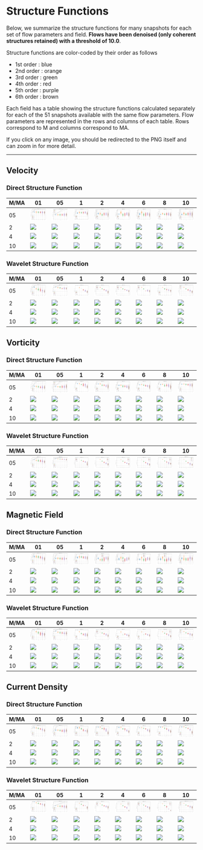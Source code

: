 # Structure Functions

Below, we summarize the structure functions for many snapshots for each set of flow parameters and field.
**Flows have been denoised (only coherent structures retained) with a threshold of 10.0**.

Structure functions are color-coded by their order as follows

  * 1st order : blue
  * 2nd order : orange
  * 3rd order : green
  * 4th order : red
  * 5th order : purple
  * 6th order : brown

Each field has a table showing the structure functions calculated separately for each of the 51 snapshots available with the same flow parameters.
Flow parameters are represented in the rows and columns of each table.
Rows correspond to M and columns correspond to MA.

If you click on any image, you should be redirected to the PNG itself and can zoom in for more detail.

---

## Velocity

### Direct Structure Function

|M/MA| 01 | 05 | 1 | 2 | 4 | 6 | 8 | 10 |
|----|----|----|---|---|---|---|---|----|
| 05 |<img src="M05MA01/w4t-plot-structure-function-ansatz-violin-032_M05MA01_avrg_vel_dsf_denoise-10d00.png">|<img src="M05MA05/w4t-plot-structure-function-ansatz-violin-032_M05MA05_avrg_vel_dsf_denoise-10d00.png">|<img src="M05MA1/w4t-plot-structure-function-ansatz-violin-032_M05MA1_avrg_vel_dsf_denoise-10d00.png">|<img src="M05MA2/w4t-plot-structure-function-ansatz-violin-032_M05MA2_avrg_vel_dsf_denoise-10d00.png">|<img src="M05MA4/w4t-plot-structure-function-ansatz-violin-032_M05MA4_avrg_vel_dsf_denoise-10d00.png">|<img src="M05MA6/w4t-plot-structure-function-ansatz-violin-032_M05MA6_avrg_vel_dsf_denoise-10d00.png">|<img src="M05MA8/w4t-plot-structure-function-ansatz-violin-032_M05MA8_avrg_vel_dsf_denoise-10d00.png">|<img src="M05MA10/w4t-plot-structure-function-ansatz-violin-032_M05MA10_avrg_vel_dsf_denoise-10d00.png">|
| 2  |<img src="M2MA01/w4t-plot-structure-function-ansatz-violin-032_M2MA01_avrg_vel_dsf_denoise-10d00.png">|<img src="M2MA05/w4t-plot-structure-function-ansatz-violin-032_M2MA05_avrg_vel_dsf_denoise-10d00.png">|<img src="M2MA1/w4t-plot-structure-function-ansatz-violin-032_M2MA1_avrg_vel_dsf_denoise-10d00.png">|<img src="M2MA2/w4t-plot-structure-function-ansatz-violin-032_M2MA2_avrg_vel_dsf_denoise-10d00.png">|<img src="M2MA4/w4t-plot-structure-function-ansatz-violin-032_M2MA4_avrg_vel_dsf_denoise-10d00.png">|<img src="M2MA6/w4t-plot-structure-function-ansatz-violin-032_M2MA6_avrg_vel_dsf_denoise-10d00.png">|<img src="M2MA8/w4t-plot-structure-function-ansatz-violin-032_M2MA8_avrg_vel_dsf_denoise-10d00.png">|<img src="M2MA10/w4t-plot-structure-function-ansatz-violin-032_M2MA10_avrg_vel_dsf_denoise-10d00.png">|
| 4  |<img src="M4MA01/w4t-plot-structure-function-ansatz-violin-032_M4MA01_avrg_vel_dsf_denoise-10d00.png">|<img src="M4MA05/w4t-plot-structure-function-ansatz-violin-032_M4MA05_avrg_vel_dsf_denoise-10d00.png">|<img src="M4MA1/w4t-plot-structure-function-ansatz-violin-032_M4MA1_avrg_vel_dsf_denoise-10d00.png">|<img src="M4MA2/w4t-plot-structure-function-ansatz-violin-032_M4MA2_avrg_vel_dsf_denoise-10d00.png">|<img src="M4MA4/w4t-plot-structure-function-ansatz-violin-032_M4MA4_avrg_vel_dsf_denoise-10d00.png">|<img src="M4MA6/w4t-plot-structure-function-ansatz-violin-032_M4MA6_avrg_vel_dsf_denoise-10d00.png">|<img src="M4MA8/w4t-plot-structure-function-ansatz-violin-032_M4MA8_avrg_vel_dsf_denoise-10d00.png">|<img src="M4MA10/w4t-plot-structure-function-ansatz-violin-032_M4MA10_avrg_vel_dsf_denoise-10d00.png">|
| 10 |<img src="M10MA01/w4t-plot-structure-function-ansatz-violin-032_M10MA01_avrg_vel_dsf_denoise-10d00.png">|<img src="M10MA05/w4t-plot-structure-function-ansatz-violin-032_M10MA05_avrg_vel_dsf_denoise-10d00.png">|<img src="M10MA1/w4t-plot-structure-function-ansatz-violin-032_M10MA1_avrg_vel_dsf_denoise-10d00.png">|<img src="M10MA2/w4t-plot-structure-function-ansatz-violin-032_M10MA2_avrg_vel_dsf_denoise-10d00.png">|<img src="M10MA4/w4t-plot-structure-function-ansatz-violin-032_M10MA4_avrg_vel_dsf_denoise-10d00.png">|<img src="M10MA6/w4t-plot-structure-function-ansatz-violin-032_M10MA6_avrg_vel_dsf_denoise-10d00.png">|<img src="M10MA8/w4t-plot-structure-function-ansatz-violin-032_M10MA8_avrg_vel_dsf_denoise-10d00.png">|<img src="M10MA10/w4t-plot-structure-function-ansatz-violin-032_M10MA10_avrg_vel_dsf_denoise-10d00.png">|

### Wavelet Structure Function

|M/MA| 01 | 05 | 1 | 2 | 4 | 6 | 8 | 10 |
|----|----|----|---|---|---|---|---|----|
| 05 |<img src="M05MA01/w4t-plot-structure-function-ansatz-violin-032_M05MA01_avrg_vel_wsf_denoise-10d00.png">|<img src="M05MA05/w4t-plot-structure-function-ansatz-violin-032_M05MA05_avrg_vel_wsf_denoise-10d00.png">|<img src="M05MA1/w4t-plot-structure-function-ansatz-violin-032_M05MA1_avrg_vel_wsf_denoise-10d00.png">|<img src="M05MA2/w4t-plot-structure-function-ansatz-violin-032_M05MA2_avrg_vel_wsf_denoise-10d00.png">|<img src="M05MA4/w4t-plot-structure-function-ansatz-violin-032_M05MA4_avrg_vel_wsf_denoise-10d00.png">|<img src="M05MA6/w4t-plot-structure-function-ansatz-violin-032_M05MA6_avrg_vel_wsf_denoise-10d00.png">|<img src="M05MA8/w4t-plot-structure-function-ansatz-violin-032_M05MA8_avrg_vel_wsf_denoise-10d00.png">|<img src="M05MA10/w4t-plot-structure-function-ansatz-violin-032_M05MA10_avrg_vel_wsf_denoise-10d00.png">|
| 2  |<img src="M2MA01/w4t-plot-structure-function-ansatz-violin-032_M2MA01_avrg_vel_wsf_denoise-10d00.png">|<img src="M2MA05/w4t-plot-structure-function-ansatz-violin-032_M2MA05_avrg_vel_wsf_denoise-10d00.png">|<img src="M2MA1/w4t-plot-structure-function-ansatz-violin-032_M2MA1_avrg_vel_wsf_denoise-10d00.png">|<img src="M2MA2/w4t-plot-structure-function-ansatz-violin-032_M2MA2_avrg_vel_wsf_denoise-10d00.png">|<img src="M2MA4/w4t-plot-structure-function-ansatz-violin-032_M2MA4_avrg_vel_wsf_denoise-10d00.png">|<img src="M2MA6/w4t-plot-structure-function-ansatz-violin-032_M2MA6_avrg_vel_wsf_denoise-10d00.png">|<img src="M2MA8/w4t-plot-structure-function-ansatz-violin-032_M2MA8_avrg_vel_wsf_denoise-10d00.png">|<img src="M2MA10/w4t-plot-structure-function-ansatz-violin-032_M2MA10_avrg_vel_wsf_denoise-10d00.png">|
| 4  |<img src="M4MA01/w4t-plot-structure-function-ansatz-violin-032_M4MA01_avrg_vel_wsf_denoise-10d00.png">|<img src="M4MA05/w4t-plot-structure-function-ansatz-violin-032_M4MA05_avrg_vel_wsf_denoise-10d00.png">|<img src="M4MA1/w4t-plot-structure-function-ansatz-violin-032_M4MA1_avrg_vel_wsf_denoise-10d00.png">|<img src="M4MA2/w4t-plot-structure-function-ansatz-violin-032_M4MA2_avrg_vel_wsf_denoise-10d00.png">|<img src="M4MA4/w4t-plot-structure-function-ansatz-violin-032_M4MA4_avrg_vel_wsf_denoise-10d00.png">|<img src="M4MA6/w4t-plot-structure-function-ansatz-violin-032_M4MA6_avrg_vel_wsf_denoise-10d00.png">|<img src="M4MA8/w4t-plot-structure-function-ansatz-violin-032_M4MA8_avrg_vel_wsf_denoise-10d00.png">|<img src="M4MA10/w4t-plot-structure-function-ansatz-violin-032_M4MA10_avrg_vel_wsf_denoise-10d00.png">|
| 10 |<img src="M10MA01/w4t-plot-structure-function-ansatz-violin-032_M10MA01_avrg_vel_wsf_denoise-10d00.png">|<img src="M10MA05/w4t-plot-structure-function-ansatz-violin-032_M10MA05_avrg_vel_wsf_denoise-10d00.png">|<img src="M10MA1/w4t-plot-structure-function-ansatz-violin-032_M10MA1_avrg_vel_wsf_denoise-10d00.png">|<img src="M10MA2/w4t-plot-structure-function-ansatz-violin-032_M10MA2_avrg_vel_wsf_denoise-10d00.png">|<img src="M10MA4/w4t-plot-structure-function-ansatz-violin-032_M10MA4_avrg_vel_wsf_denoise-10d00.png">|<img src="M10MA6/w4t-plot-structure-function-ansatz-violin-032_M10MA6_avrg_vel_wsf_denoise-10d00.png">|<img src="M10MA8/w4t-plot-structure-function-ansatz-violin-032_M10MA8_avrg_vel_wsf_denoise-10d00.png">|<img src="M10MA10/w4t-plot-structure-function-ansatz-violin-032_M10MA10_avrg_vel_wsf_denoise-10d00.png">|

## Vorticity

### Direct Structure Function

|M/MA| 01 | 05 | 1 | 2 | 4 | 6 | 8 | 10 |
|----|----|----|---|---|---|---|---|----|
| 05 |<img src="M05MA01/w4t-plot-structure-function-ansatz-violin-032_M05MA01_avrg_vort_dsf_denoise-10d00.png">|<img src="M05MA05/w4t-plot-structure-function-ansatz-violin-032_M05MA05_avrg_vort_dsf_denoise-10d00.png">|<img src="M05MA1/w4t-plot-structure-function-ansatz-violin-032_M05MA1_avrg_vort_dsf_denoise-10d00.png">|<img src="M05MA2/w4t-plot-structure-function-ansatz-violin-032_M05MA2_avrg_vort_dsf_denoise-10d00.png">|<img src="M05MA4/w4t-plot-structure-function-ansatz-violin-032_M05MA4_avrg_vort_dsf_denoise-10d00.png">|<img src="M05MA6/w4t-plot-structure-function-ansatz-violin-032_M05MA6_avrg_vort_dsf_denoise-10d00.png">|<img src="M05MA8/w4t-plot-structure-function-ansatz-violin-032_M05MA8_avrg_vort_dsf_denoise-10d00.png">|<img src="M05MA10/w4t-plot-structure-function-ansatz-violin-032_M05MA10_avrg_vort_dsf_denoise-10d00.png">|
| 2  |<img src="M2MA01/w4t-plot-structure-function-ansatz-violin-032_M2MA01_avrg_vort_dsf_denoise-10d00.png">|<img src="M2MA05/w4t-plot-structure-function-ansatz-violin-032_M2MA05_avrg_vort_dsf_denoise-10d00.png">|<img src="M2MA1/w4t-plot-structure-function-ansatz-violin-032_M2MA1_avrg_vort_dsf_denoise-10d00.png">|<img src="M2MA2/w4t-plot-structure-function-ansatz-violin-032_M2MA2_avrg_vort_dsf_denoise-10d00.png">|<img src="M2MA4/w4t-plot-structure-function-ansatz-violin-032_M2MA4_avrg_vort_dsf_denoise-10d00.png">|<img src="M2MA6/w4t-plot-structure-function-ansatz-violin-032_M2MA6_avrg_vort_dsf_denoise-10d00.png">|<img src="M2MA8/w4t-plot-structure-function-ansatz-violin-032_M2MA8_avrg_vort_dsf_denoise-10d00.png">|<img src="M2MA10/w4t-plot-structure-function-ansatz-violin-032_M2MA10_avrg_vort_dsf_denoise-10d00.png">|
| 4  |<img src="M4MA01/w4t-plot-structure-function-ansatz-violin-032_M4MA01_avrg_vort_dsf_denoise-10d00.png">|<img src="M4MA05/w4t-plot-structure-function-ansatz-violin-032_M4MA05_avrg_vort_dsf_denoise-10d00.png">|<img src="M4MA1/w4t-plot-structure-function-ansatz-violin-032_M4MA1_avrg_vort_dsf_denoise-10d00.png">|<img src="M4MA2/w4t-plot-structure-function-ansatz-violin-032_M4MA2_avrg_vort_dsf_denoise-10d00.png">|<img src="M4MA4/w4t-plot-structure-function-ansatz-violin-032_M4MA4_avrg_vort_dsf_denoise-10d00.png">|<img src="M4MA6/w4t-plot-structure-function-ansatz-violin-032_M4MA6_avrg_vort_dsf_denoise-10d00.png">|<img src="M4MA8/w4t-plot-structure-function-ansatz-violin-032_M4MA8_avrg_vort_dsf_denoise-10d00.png">|<img src="M4MA10/w4t-plot-structure-function-ansatz-violin-032_M4MA10_avrg_vort_dsf_denoise-10d00.png">|
| 10 |<img src="M10MA01/w4t-plot-structure-function-ansatz-violin-032_M10MA01_avrg_vort_dsf_denoise-10d00.png">|<img src="M10MA05/w4t-plot-structure-function-ansatz-violin-032_M10MA05_avrg_vort_dsf_denoise-10d00.png">|<img src="M10MA1/w4t-plot-structure-function-ansatz-violin-032_M10MA1_avrg_vort_dsf_denoise-10d00.png">|<img src="M10MA2/w4t-plot-structure-function-ansatz-violin-032_M10MA2_avrg_vort_dsf_denoise-10d00.png">|<img src="M10MA4/w4t-plot-structure-function-ansatz-violin-032_M10MA4_avrg_vort_dsf_denoise-10d00.png">|<img src="M10MA6/w4t-plot-structure-function-ansatz-violin-032_M10MA6_avrg_vort_dsf_denoise-10d00.png">|<img src="M10MA8/w4t-plot-structure-function-ansatz-violin-032_M10MA8_avrg_vort_dsf_denoise-10d00.png">|<img src="M10MA10/w4t-plot-structure-function-ansatz-violin-032_M10MA10_avrg_vort_dsf_denoise-10d00.png">|

### Wavelet Structure Function

|M/MA| 01 | 05 | 1 | 2 | 4 | 6 | 8 | 10 |
|----|----|----|---|---|---|---|---|----|
| 05 |<img src="M05MA01/w4t-plot-structure-function-ansatz-violin-032_M05MA01_avrg_vort_wsf_denoise-10d00.png">|<img src="M05MA05/w4t-plot-structure-function-ansatz-violin-032_M05MA05_avrg_vort_wsf_denoise-10d00.png">|<img src="M05MA1/w4t-plot-structure-function-ansatz-violin-032_M05MA1_avrg_vort_wsf_denoise-10d00.png">|<img src="M05MA2/w4t-plot-structure-function-ansatz-violin-032_M05MA2_avrg_vort_wsf_denoise-10d00.png">|<img src="M05MA4/w4t-plot-structure-function-ansatz-violin-032_M05MA4_avrg_vort_wsf_denoise-10d00.png">|<img src="M05MA6/w4t-plot-structure-function-ansatz-violin-032_M05MA6_avrg_vort_wsf_denoise-10d00.png">|<img src="M05MA8/w4t-plot-structure-function-ansatz-violin-032_M05MA8_avrg_vort_wsf_denoise-10d00.png">|<img src="M05MA10/w4t-plot-structure-function-ansatz-violin-032_M05MA10_avrg_vort_wsf_denoise-10d00.png">|
| 2  |<img src="M2MA01/w4t-plot-structure-function-ansatz-violin-032_M2MA01_avrg_vort_wsf_denoise-10d00.png">|<img src="M2MA05/w4t-plot-structure-function-ansatz-violin-032_M2MA05_avrg_vort_wsf_denoise-10d00.png">|<img src="M2MA1/w4t-plot-structure-function-ansatz-violin-032_M2MA1_avrg_vort_wsf_denoise-10d00.png">|<img src="M2MA2/w4t-plot-structure-function-ansatz-violin-032_M2MA2_avrg_vort_wsf_denoise-10d00.png">|<img src="M2MA4/w4t-plot-structure-function-ansatz-violin-032_M2MA4_avrg_vort_wsf_denoise-10d00.png">|<img src="M2MA6/w4t-plot-structure-function-ansatz-violin-032_M2MA6_avrg_vort_wsf_denoise-10d00.png">|<img src="M2MA8/w4t-plot-structure-function-ansatz-violin-032_M2MA8_avrg_vort_wsf_denoise-10d00.png">|<img src="M2MA10/w4t-plot-structure-function-ansatz-violin-032_M2MA10_avrg_vort_wsf_denoise-10d00.png">|
| 4  |<img src="M4MA01/w4t-plot-structure-function-ansatz-violin-032_M4MA01_avrg_vort_wsf_denoise-10d00.png">|<img src="M4MA05/w4t-plot-structure-function-ansatz-violin-032_M4MA05_avrg_vort_wsf_denoise-10d00.png">|<img src="M4MA1/w4t-plot-structure-function-ansatz-violin-032_M4MA1_avrg_vort_wsf_denoise-10d00.png">|<img src="M4MA2/w4t-plot-structure-function-ansatz-violin-032_M4MA2_avrg_vort_wsf_denoise-10d00.png">|<img src="M4MA4/w4t-plot-structure-function-ansatz-violin-032_M4MA4_avrg_vort_wsf_denoise-10d00.png">|<img src="M4MA6/w4t-plot-structure-function-ansatz-violin-032_M4MA6_avrg_vort_wsf_denoise-10d00.png">|<img src="M4MA8/w4t-plot-structure-function-ansatz-violin-032_M4MA8_avrg_vort_wsf_denoise-10d00.png">|<img src="M4MA10/w4t-plot-structure-function-ansatz-violin-032_M4MA10_avrg_vort_wsf_denoise-10d00.png">|
| 10 |<img src="M10MA01/w4t-plot-structure-function-ansatz-violin-032_M10MA01_avrg_vort_wsf_denoise-10d00.png">|<img src="M10MA05/w4t-plot-structure-function-ansatz-violin-032_M10MA05_avrg_vort_wsf_denoise-10d00.png">|<img src="M10MA1/w4t-plot-structure-function-ansatz-violin-032_M10MA1_avrg_vort_wsf_denoise-10d00.png">|<img src="M10MA2/w4t-plot-structure-function-ansatz-violin-032_M10MA2_avrg_vort_wsf_denoise-10d00.png">|<img src="M10MA4/w4t-plot-structure-function-ansatz-violin-032_M10MA4_avrg_vort_wsf_denoise-10d00.png">|<img src="M10MA6/w4t-plot-structure-function-ansatz-violin-032_M10MA6_avrg_vort_wsf_denoise-10d00.png">|<img src="M10MA8/w4t-plot-structure-function-ansatz-violin-032_M10MA8_avrg_vort_wsf_denoise-10d00.png">|<img src="M10MA10/w4t-plot-structure-function-ansatz-violin-032_M10MA10_avrg_vort_wsf_denoise-10d00.png">|

## Magnetic Field

### Direct Structure Function

|M/MA| 01 | 05 | 1 | 2 | 4 | 6 | 8 | 10 |
|----|----|----|---|---|---|---|---|----|
| 05 |<img src="M05MA01/w4t-plot-structure-function-ansatz-violin-032_M05MA01_avrg_mag_dsf_denoise-10d00.png">|<img src="M05MA05/w4t-plot-structure-function-ansatz-violin-032_M05MA05_avrg_mag_dsf_denoise-10d00.png">|<img src="M05MA1/w4t-plot-structure-function-ansatz-violin-032_M05MA1_avrg_mag_dsf_denoise-10d00.png">|<img src="M05MA2/w4t-plot-structure-function-ansatz-violin-032_M05MA2_avrg_mag_dsf_denoise-10d00.png">|<img src="M05MA4/w4t-plot-structure-function-ansatz-violin-032_M05MA4_avrg_mag_dsf_denoise-10d00.png">|<img src="M05MA6/w4t-plot-structure-function-ansatz-violin-032_M05MA6_avrg_mag_dsf_denoise-10d00.png">|<img src="M05MA8/w4t-plot-structure-function-ansatz-violin-032_M05MA8_avrg_mag_dsf_denoise-10d00.png">|<img src="M05MA10/w4t-plot-structure-function-ansatz-violin-032_M05MA10_avrg_mag_dsf_denoise-10d00.png">|
| 2  |<img src="M2MA01/w4t-plot-structure-function-ansatz-violin-032_M2MA01_avrg_mag_dsf_denoise-10d00.png">|<img src="M2MA05/w4t-plot-structure-function-ansatz-violin-032_M2MA05_avrg_mag_dsf_denoise-10d00.png">|<img src="M2MA1/w4t-plot-structure-function-ansatz-violin-032_M2MA1_avrg_mag_dsf_denoise-10d00.png">|<img src="M2MA2/w4t-plot-structure-function-ansatz-violin-032_M2MA2_avrg_mag_dsf_denoise-10d00.png">|<img src="M2MA4/w4t-plot-structure-function-ansatz-violin-032_M2MA4_avrg_mag_dsf_denoise-10d00.png">|<img src="M2MA6/w4t-plot-structure-function-ansatz-violin-032_M2MA6_avrg_mag_dsf_denoise-10d00.png">|<img src="M2MA8/w4t-plot-structure-function-ansatz-violin-032_M2MA8_avrg_mag_dsf_denoise-10d00.png">|<img src="M2MA10/w4t-plot-structure-function-ansatz-violin-032_M2MA10_avrg_mag_dsf_denoise-10d00.png">|
| 4  |<img src="M4MA01/w4t-plot-structure-function-ansatz-violin-032_M4MA01_avrg_mag_dsf_denoise-10d00.png">|<img src="M4MA05/w4t-plot-structure-function-ansatz-violin-032_M4MA05_avrg_mag_dsf_denoise-10d00.png">|<img src="M4MA1/w4t-plot-structure-function-ansatz-violin-032_M4MA1_avrg_mag_dsf_denoise-10d00.png">|<img src="M4MA2/w4t-plot-structure-function-ansatz-violin-032_M4MA2_avrg_mag_dsf_denoise-10d00.png">|<img src="M4MA4/w4t-plot-structure-function-ansatz-violin-032_M4MA4_avrg_mag_dsf_denoise-10d00.png">|<img src="M4MA6/w4t-plot-structure-function-ansatz-violin-032_M4MA6_avrg_mag_dsf_denoise-10d00.png">|<img src="M4MA8/w4t-plot-structure-function-ansatz-violin-032_M4MA8_avrg_mag_dsf_denoise-10d00.png">|<img src="M4MA10/w4t-plot-structure-function-ansatz-violin-032_M4MA10_avrg_mag_dsf_denoise-10d00.png">|
| 10 |<img src="M10MA01/w4t-plot-structure-function-ansatz-violin-032_M10MA01_avrg_mag_dsf_denoise-10d00.png">|<img src="M10MA05/w4t-plot-structure-function-ansatz-violin-032_M10MA05_avrg_mag_dsf_denoise-10d00.png">|<img src="M10MA1/w4t-plot-structure-function-ansatz-violin-032_M10MA1_avrg_mag_dsf_denoise-10d00.png">|<img src="M10MA2/w4t-plot-structure-function-ansatz-violin-032_M10MA2_avrg_mag_dsf_denoise-10d00.png">|<img src="M10MA4/w4t-plot-structure-function-ansatz-violin-032_M10MA4_avrg_mag_dsf_denoise-10d00.png">|<img src="M10MA6/w4t-plot-structure-function-ansatz-violin-032_M10MA6_avrg_mag_dsf_denoise-10d00.png">|<img src="M10MA8/w4t-plot-structure-function-ansatz-violin-032_M10MA8_avrg_mag_dsf_denoise-10d00.png">|<img src="M10MA10/w4t-plot-structure-function-ansatz-violin-032_M10MA10_avrg_mag_dsf_denoise-10d00.png">|

### Wavelet Structure Function

|M/MA| 01 | 05 | 1 | 2 | 4 | 6 | 8 | 10 |
|----|----|----|---|---|---|---|---|----|
| 05 |<img src="M05MA01/w4t-plot-structure-function-ansatz-violin-032_M05MA01_avrg_mag_wsf_denoise-10d00.png">|<img src="M05MA05/w4t-plot-structure-function-ansatz-violin-032_M05MA05_avrg_mag_wsf_denoise-10d00.png">|<img src="M05MA1/w4t-plot-structure-function-ansatz-violin-032_M05MA1_avrg_mag_wsf_denoise-10d00.png">|<img src="M05MA2/w4t-plot-structure-function-ansatz-violin-032_M05MA2_avrg_mag_wsf_denoise-10d00.png">|<img src="M05MA4/w4t-plot-structure-function-ansatz-violin-032_M05MA4_avrg_mag_wsf_denoise-10d00.png">|<img src="M05MA6/w4t-plot-structure-function-ansatz-violin-032_M05MA6_avrg_mag_wsf_denoise-10d00.png">|<img src="M05MA8/w4t-plot-structure-function-ansatz-violin-032_M05MA8_avrg_mag_wsf_denoise-10d00.png">|<img src="M05MA10/w4t-plot-structure-function-ansatz-violin-032_M05MA10_avrg_mag_wsf_denoise-10d00.png">|
| 2  |<img src="M2MA01/w4t-plot-structure-function-ansatz-violin-032_M2MA01_avrg_mag_wsf_denoise-10d00.png">|<img src="M2MA05/w4t-plot-structure-function-ansatz-violin-032_M2MA05_avrg_mag_wsf_denoise-10d00.png">|<img src="M2MA1/w4t-plot-structure-function-ansatz-violin-032_M2MA1_avrg_mag_wsf_denoise-10d00.png">|<img src="M2MA2/w4t-plot-structure-function-ansatz-violin-032_M2MA2_avrg_mag_wsf_denoise-10d00.png">|<img src="M2MA4/w4t-plot-structure-function-ansatz-violin-032_M2MA4_avrg_mag_wsf_denoise-10d00.png">|<img src="M2MA6/w4t-plot-structure-function-ansatz-violin-032_M2MA6_avrg_mag_wsf_denoise-10d00.png">|<img src="M2MA8/w4t-plot-structure-function-ansatz-violin-032_M2MA8_avrg_mag_wsf_denoise-10d00.png">|<img src="M2MA10/w4t-plot-structure-function-ansatz-violin-032_M2MA10_avrg_mag_wsf_denoise-10d00.png">|
| 4  |<img src="M4MA01/w4t-plot-structure-function-ansatz-violin-032_M4MA01_avrg_mag_wsf_denoise-10d00.png">|<img src="M4MA05/w4t-plot-structure-function-ansatz-violin-032_M4MA05_avrg_mag_wsf_denoise-10d00.png">|<img src="M4MA1/w4t-plot-structure-function-ansatz-violin-032_M4MA1_avrg_mag_wsf_denoise-10d00.png">|<img src="M4MA2/w4t-plot-structure-function-ansatz-violin-032_M4MA2_avrg_mag_wsf_denoise-10d00.png">|<img src="M4MA4/w4t-plot-structure-function-ansatz-violin-032_M4MA4_avrg_mag_wsf_denoise-10d00.png">|<img src="M4MA6/w4t-plot-structure-function-ansatz-violin-032_M4MA6_avrg_mag_wsf_denoise-10d00.png">|<img src="M4MA8/w4t-plot-structure-function-ansatz-violin-032_M4MA8_avrg_mag_wsf_denoise-10d00.png">|<img src="M4MA10/w4t-plot-structure-function-ansatz-violin-032_M4MA10_avrg_mag_wsf_denoise-10d00.png">|
| 10 |<img src="M10MA01/w4t-plot-structure-function-ansatz-violin-032_M10MA01_avrg_mag_wsf_denoise-10d00.png">|<img src="M10MA05/w4t-plot-structure-function-ansatz-violin-032_M10MA05_avrg_mag_wsf_denoise-10d00.png">|<img src="M10MA1/w4t-plot-structure-function-ansatz-violin-032_M10MA1_avrg_mag_wsf_denoise-10d00.png">|<img src="M10MA2/w4t-plot-structure-function-ansatz-violin-032_M10MA2_avrg_mag_wsf_denoise-10d00.png">|<img src="M10MA4/w4t-plot-structure-function-ansatz-violin-032_M10MA4_avrg_mag_wsf_denoise-10d00.png">|<img src="M10MA6/w4t-plot-structure-function-ansatz-violin-032_M10MA6_avrg_mag_wsf_denoise-10d00.png">|<img src="M10MA8/w4t-plot-structure-function-ansatz-violin-032_M10MA8_avrg_mag_wsf_denoise-10d00.png">|<img src="M10MA10/w4t-plot-structure-function-ansatz-violin-032_M10MA10_avrg_mag_wsf_denoise-10d00.png">|

## Current Density

### Direct Structure Function

|M/MA| 01 | 05 | 1 | 2 | 4 | 6 | 8 | 10 |
|----|----|----|---|---|---|---|---|----|
| 05 |<img src="M05MA01/w4t-plot-structure-function-ansatz-violin-032_M05MA01_avrg_curr_dsf_denoise-10d00.png">|<img src="M05MA05/w4t-plot-structure-function-ansatz-violin-032_M05MA05_avrg_curr_dsf_denoise-10d00.png">|<img src="M05MA1/w4t-plot-structure-function-ansatz-violin-032_M05MA1_avrg_curr_dsf_denoise-10d00.png">|<img src="M05MA2/w4t-plot-structure-function-ansatz-violin-032_M05MA2_avrg_curr_dsf_denoise-10d00.png">|<img src="M05MA4/w4t-plot-structure-function-ansatz-violin-032_M05MA4_avrg_curr_dsf_denoise-10d00.png">|<img src="M05MA6/w4t-plot-structure-function-ansatz-violin-032_M05MA6_avrg_curr_dsf_denoise-10d00.png">|<img src="M05MA8/w4t-plot-structure-function-ansatz-violin-032_M05MA8_avrg_curr_dsf_denoise-10d00.png">|<img src="M05MA10/w4t-plot-structure-function-ansatz-violin-032_M05MA10_avrg_curr_dsf_denoise-10d00.png">|
| 2  |<img src="M2MA01/w4t-plot-structure-function-ansatz-violin-032_M2MA01_avrg_curr_dsf_denoise-10d00.png">|<img src="M2MA05/w4t-plot-structure-function-ansatz-violin-032_M2MA05_avrg_curr_dsf_denoise-10d00.png">|<img src="M2MA1/w4t-plot-structure-function-ansatz-violin-032_M2MA1_avrg_curr_dsf_denoise-10d00.png">|<img src="M2MA2/w4t-plot-structure-function-ansatz-violin-032_M2MA2_avrg_curr_dsf_denoise-10d00.png">|<img src="M2MA4/w4t-plot-structure-function-ansatz-violin-032_M2MA4_avrg_curr_dsf_denoise-10d00.png">|<img src="M2MA6/w4t-plot-structure-function-ansatz-violin-032_M2MA6_avrg_curr_dsf_denoise-10d00.png">|<img src="M2MA8/w4t-plot-structure-function-ansatz-violin-032_M2MA8_avrg_curr_dsf_denoise-10d00.png">|<img src="M2MA10/w4t-plot-structure-function-ansatz-violin-032_M2MA10_avrg_curr_dsf_denoise-10d00.png">|
| 4  |<img src="M4MA01/w4t-plot-structure-function-ansatz-violin-032_M4MA01_avrg_curr_dsf_denoise-10d00.png">|<img src="M4MA05/w4t-plot-structure-function-ansatz-violin-032_M4MA05_avrg_curr_dsf_denoise-10d00.png">|<img src="M4MA1/w4t-plot-structure-function-ansatz-violin-032_M4MA1_avrg_curr_dsf_denoise-10d00.png">|<img src="M4MA2/w4t-plot-structure-function-ansatz-violin-032_M4MA2_avrg_curr_dsf_denoise-10d00.png">|<img src="M4MA4/w4t-plot-structure-function-ansatz-violin-032_M4MA4_avrg_curr_dsf_denoise-10d00.png">|<img src="M4MA6/w4t-plot-structure-function-ansatz-violin-032_M4MA6_avrg_curr_dsf_denoise-10d00.png">|<img src="M4MA8/w4t-plot-structure-function-ansatz-violin-032_M4MA8_avrg_curr_dsf_denoise-10d00.png">|<img src="M4MA10/w4t-plot-structure-function-ansatz-violin-032_M4MA10_avrg_curr_dsf_denoise-10d00.png">|
| 10 |<img src="M10MA01/w4t-plot-structure-function-ansatz-violin-032_M10MA01_avrg_curr_dsf_denoise-10d00.png">|<img src="M10MA05/w4t-plot-structure-function-ansatz-violin-032_M10MA05_avrg_curr_dsf_denoise-10d00.png">|<img src="M10MA1/w4t-plot-structure-function-ansatz-violin-032_M10MA1_avrg_curr_dsf_denoise-10d00.png">|<img src="M10MA2/w4t-plot-structure-function-ansatz-violin-032_M10MA2_avrg_curr_dsf_denoise-10d00.png">|<img src="M10MA4/w4t-plot-structure-function-ansatz-violin-032_M10MA4_avrg_curr_dsf_denoise-10d00.png">|<img src="M10MA6/w4t-plot-structure-function-ansatz-violin-032_M10MA6_avrg_curr_dsf_denoise-10d00.png">|<img src="M10MA8/w4t-plot-structure-function-ansatz-violin-032_M10MA8_avrg_curr_dsf_denoise-10d00.png">|<img src="M10MA10/w4t-plot-structure-function-ansatz-violin-032_M10MA10_avrg_curr_dsf_denoise-10d00.png">|

### Wavelet Structure Function

|M/MA| 01 | 05 | 1 | 2 | 4 | 6 | 8 | 10 |
|----|----|----|---|---|---|---|---|----|
| 05 |<img src="M05MA01/w4t-plot-structure-function-ansatz-violin-032_M05MA01_avrg_curr_wsf_denoise-10d00.png">|<img src="M05MA05/w4t-plot-structure-function-ansatz-violin-032_M05MA05_avrg_curr_wsf_denoise-10d00.png">|<img src="M05MA1/w4t-plot-structure-function-ansatz-violin-032_M05MA1_avrg_curr_wsf_denoise-10d00.png">|<img src="M05MA2/w4t-plot-structure-function-ansatz-violin-032_M05MA2_avrg_curr_wsf_denoise-10d00.png">|<img src="M05MA4/w4t-plot-structure-function-ansatz-violin-032_M05MA4_avrg_curr_wsf_denoise-10d00.png">|<img src="M05MA6/w4t-plot-structure-function-ansatz-violin-032_M05MA6_avrg_curr_wsf_denoise-10d00.png">|<img src="M05MA8/w4t-plot-structure-function-ansatz-violin-032_M05MA8_avrg_curr_wsf_denoise-10d00.png">|<img src="M05MA10/w4t-plot-structure-function-ansatz-violin-032_M05MA10_avrg_curr_wsf_denoise-10d00.png">|
| 2  |<img src="M2MA01/w4t-plot-structure-function-ansatz-violin-032_M2MA01_avrg_curr_wsf_denoise-10d00.png">|<img src="M2MA05/w4t-plot-structure-function-ansatz-violin-032_M2MA05_avrg_curr_wsf_denoise-10d00.png">|<img src="M2MA1/w4t-plot-structure-function-ansatz-violin-032_M2MA1_avrg_curr_wsf_denoise-10d00.png">|<img src="M2MA2/w4t-plot-structure-function-ansatz-violin-032_M2MA2_avrg_curr_wsf_denoise-10d00.png">|<img src="M2MA4/w4t-plot-structure-function-ansatz-violin-032_M2MA4_avrg_curr_wsf_denoise-10d00.png">|<img src="M2MA6/w4t-plot-structure-function-ansatz-violin-032_M2MA6_avrg_curr_wsf_denoise-10d00.png">|<img src="M2MA8/w4t-plot-structure-function-ansatz-violin-032_M2MA8_avrg_curr_wsf_denoise-10d00.png">|<img src="M2MA10/w4t-plot-structure-function-ansatz-violin-032_M2MA10_avrg_curr_wsf_denoise-10d00.png">|
| 4  |<img src="M4MA01/w4t-plot-structure-function-ansatz-violin-032_M4MA01_avrg_curr_wsf_denoise-10d00.png">|<img src="M4MA05/w4t-plot-structure-function-ansatz-violin-032_M4MA05_avrg_curr_wsf_denoise-10d00.png">|<img src="M4MA1/w4t-plot-structure-function-ansatz-violin-032_M4MA1_avrg_curr_wsf_denoise-10d00.png">|<img src="M4MA2/w4t-plot-structure-function-ansatz-violin-032_M4MA2_avrg_curr_wsf_denoise-10d00.png">|<img src="M4MA4/w4t-plot-structure-function-ansatz-violin-032_M4MA4_avrg_curr_wsf_denoise-10d00.png">|<img src="M4MA6/w4t-plot-structure-function-ansatz-violin-032_M4MA6_avrg_curr_wsf_denoise-10d00.png">|<img src="M4MA8/w4t-plot-structure-function-ansatz-violin-032_M4MA8_avrg_curr_wsf_denoise-10d00.png">|<img src="M4MA10/w4t-plot-structure-function-ansatz-violin-032_M4MA10_avrg_curr_wsf_denoise-10d00.png">|
| 10 |<img src="M10MA01/w4t-plot-structure-function-ansatz-violin-032_M10MA01_avrg_curr_wsf_denoise-10d00.png">|<img src="M10MA05/w4t-plot-structure-function-ansatz-violin-032_M10MA05_avrg_curr_wsf_denoise-10d00.png">|<img src="M10MA1/w4t-plot-structure-function-ansatz-violin-032_M10MA1_avrg_curr_wsf_denoise-10d00.png">|<img src="M10MA2/w4t-plot-structure-function-ansatz-violin-032_M10MA2_avrg_curr_wsf_denoise-10d00.png">|<img src="M10MA4/w4t-plot-structure-function-ansatz-violin-032_M10MA4_avrg_curr_wsf_denoise-10d00.png">|<img src="M10MA6/w4t-plot-structure-function-ansatz-violin-032_M10MA6_avrg_curr_wsf_denoise-10d00.png">|<img src="M10MA8/w4t-plot-structure-function-ansatz-violin-032_M10MA8_avrg_curr_wsf_denoise-10d00.png">|<img src="M10MA10/w4t-plot-structure-function-ansatz-violin-032_M10MA10_avrg_curr_wsf_denoise-10d00.png">|

